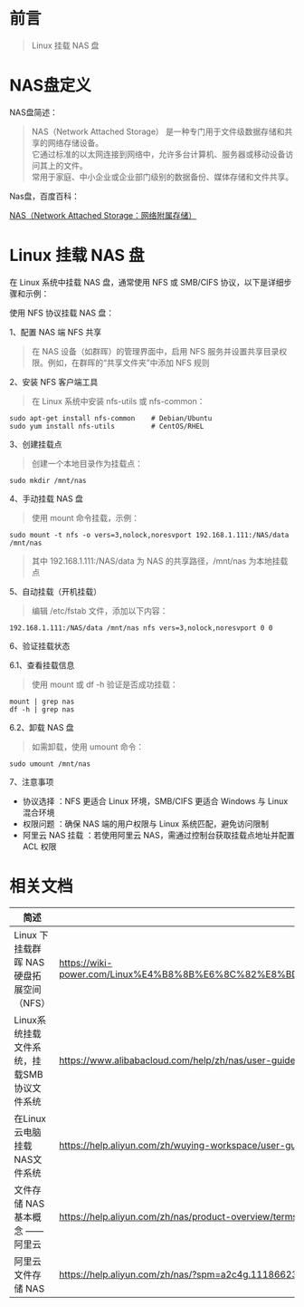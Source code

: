 # 前言

> Linux 挂载 NAS 盘

# NAS盘定义

NAS盘简述：

> NAS（Network Attached Storage） 是一种专门用于文件级数据存储和共享的网络存储设备。<br> 它通过标准的以太网连接到网络中，允许多台计算机、服务器或移动设备访问其上的文件。<br> 常用于家庭、中小企业或企业部门级别的数据备份、媒体存储和文件共享。

Nas盘，百度百科：

[NAS（Network Attached Storage：网络附属存储）](https://baike.baidu.com/item/NAS/3465615)

# Linux 挂载 NAS 盘

在 Linux 系统中挂载 NAS 盘，通常使用 NFS 或 SMB/CIFS 协议，以下是详细步骤和示例：

使用 NFS 协议挂载 NAS 盘：

1、配置 NAS 端 NFS 共享

> 在 NAS 设备（如群晖）的管理界面中，启用 NFS 服务并设置共享目录权限。例如，在群晖的“共享文件夹”中添加 NFS 规则

2、安装 NFS 客户端工具

> 在 Linux 系统中安装 nfs-utils 或 nfs-common：

```shell
sudo apt-get install nfs-common    # Debian/Ubuntu
sudo yum install nfs-utils         # CentOS/RHEL
```

3、创建挂载点

> 创建一个本地目录作为挂载点：

```shell
sudo mkdir /mnt/nas
```

4、手动挂载 NAS 盘

> 使用 mount 命令挂载，示例：

```shell
sudo mount -t nfs -o vers=3,nolock,noresvport 192.168.1.111:/NAS/data /mnt/nas
```

> 其中 192.168.1.111:/NAS/data 为 NAS 的共享路径，/mnt/nas 为本地挂载点 

5、自动挂载（开机挂载）

> 编辑 /etc/fstab 文件，添加以下内容：

```shell
192.168.1.111:/NAS/data /mnt/nas nfs vers=3,nolock,noresvport 0 0
```

6、验证挂载状态

6.1、查看挂载信息

> 使用 mount 或 df -h 验证是否成功挂载：

```shell
mount | grep nas
df -h | grep nas
```

6.2、卸载 NAS 盘

> 如需卸载，使用 umount 命令：

```shell
sudo umount /mnt/nas
```

7、注意事项

- 协议选择 ：NFS 更适合 Linux 环境，SMB/CIFS 更适合 Windows 与 Linux 混合环境 
- 权限问题 ：确保 NAS 端的用户权限与 Linux 系统匹配，避免访问限制
- 阿里云 NAS 挂载 ：若使用阿里云 NAS，需通过控制台获取挂载点地址并配置 ACL 权限

# 相关文档

 **简述**                       | **链接**                                                      
------------------------------|-------------------------------------------------------------
Linux 下挂载群晖 NAS 硬盘拓展空间（NFS） | https://wiki-power.com/Linux%E4%B8%8B%E6%8C%82%E8%BD%BD%E7%BE%A4%E6%99%96NAS%E7%A1%AC%E7%9B%98%E6%8B%93%E5%B1%95%E7%A9%BA%E9%97%B4%EF%BC%88NFS%EF%BC%89/
Linux系统挂载文件系统，挂载SMB协议文件系统 | https://www.alibabacloud.com/help/zh/nas/user-guide/mount-an-smb-file-system-on-a-linux-ecs-instance
在Linux云电脑挂载NAS文件系统 | https://help.aliyun.com/zh/wuying-workspace/user-guide/mount-a-nas-file-system
文件存储 NAS 基本概念 —— 阿里云 | https://help.aliyun.com/zh/nas/product-overview/terms?spm=a2c4g.11186623.help-menu-27516.d_0_0_7.1a5238209sAJeK
阿里云文件存储 NAS | https://help.aliyun.com/zh/nas/?spm=a2c4g.11186623.0.0.c8546bbcFSL9jd